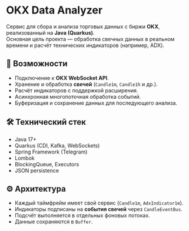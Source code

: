 # OKX Data Analyzer

Сервис для сбора и анализа торговых данных с биржи **OKX**, реализованный на **Java (Quarkus)**.  
Основная цель проекта — обработка свечных данных в реальном времени и расчёт технических индикаторов (например, ADX).

## 🚀 Возможности
- Подключение к **OKX WebSocket API**.
- Хранение и обработка **свечей** (`Candle1m`, `Candle1h` и др.).
- Расчёт индикаторов с поддержкой расширения.
- Асинхронная многопоточная обработка событий.
- Буферизация и сохранение данных для последующего анализа.

## 🛠️ Технический стек
- Java 17+
- Quarkus (CDI, Kafka, WebSockets)
- Spring Framework (Telegram)
- Lombok
- BlockingQueue, Executors
- JSON persistence

## ⚙️ Архитектура
- Каждый таймфрейм имеет свой сервис (`Candle1m`, `AdxIndicator1m`).
- Индикаторы подписаны на **события свечей** через `CandleEventBus`.
- Подсчёт выполняется в отдельных фоновых потоках.
- Данные сохраняются в `Buffer`.